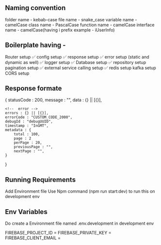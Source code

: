 ## Naming convention

folder name - kebab-case
file name - snake_case
variable name - camelCase
class name - PascalCase
function name - camelCase
interface name - camelCase(having i prefix example - iUserInfo)

## Boilerplate having -

Router setup ✅
config setup ✅
response setup ✅
error setup (static and dynamic as well) ✅
logger setup ✅
Database setup ✅
repository setup
pagination setup ✅
external service calling setup ✅
redis setup
kafka setup
CORS setup

## Response formate

{
statusCode : 200,
message : "",
data : {} || [{}],

    <!--  error -->
    errors : {} || [{}],
    errorCode : "CUSTOM_CODE_2000",
    debugId : "debugUUID",
    timestamp : "InGMT",
    metadata : {
        total : 100,
        page : 2
        perPage : 20,
        previousPage : "",
        nextPage : "",
    }

}

## Running Requirements

Add Environment file
Use Npm command (npm run start:dev) to run this on development env

## Env Variables

Do create a Environment file named .env.development in development env

FIREBASE_PROJECT_ID =
FIREBASE_PRIVATE_KEY =
FIREBASE_CLIENT_EMAIL =
